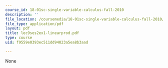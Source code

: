```yaml
---
course_id: 18-01sc-single-variable-calculus-fall-2010
description: ''
file_location: /coursemedia/18-01sc-single-variable-calculus-fall-2010/f9559e0393ec511dd94023a5ea8b3aad_lec9ses2ex1-linearprod.pdf
file_type: application/pdf
layout: pdf
title: lec9ses2ex1-linearprod.pdf
type: course
uid: f9559e0393ec511dd94023a5ea8b3aad

---
```

None